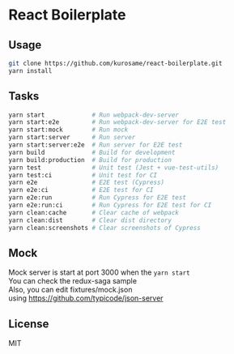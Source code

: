 # React Boilerplate

## Usage

```sh
git clone https://github.com/kurosame/react-boilerplate.git
yarn install
```

## Tasks

```sh
yarn start             # Run webpack-dev-server
yarn start:e2e         # Run webpack-dev-server for E2E test
yarn start:mock        # Run mock
yarn start:server      # Run server
yarn start:server:e2e  # Run server for E2E test
yarn build             # Build for development
yarn build:production  # Build for production
yarn test              # Unit test (Jest + vue-test-utils)
yarn test:ci           # Unit test for CI
yarn e2e               # E2E test (Cypress)
yarn e2e:ci            # E2E test for CI
yarn e2e:run           # Run Cypress for E2E test
yarn e2e:run:ci        # Run Cypress for E2E test for CI
yarn clean:cache       # Clear cache of webpack
yarn clean:dist        # Clear dist directory
yarn clean:screenshots # Clear screenshots of Cypress
```

## Mock

Mock server is start at port 3000 when the `yarn start`\
You can check the redux-saga sample\
Also, you can edit fixtures/mock.json\
using https://github.com/typicode/json-server

## License

MIT

